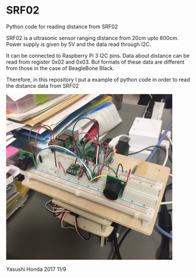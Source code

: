 # SRF02
Python code for reading distance from SRF02

SRF02 is a ultrasonic sensor ranging distance from 20cm upto 600cm.
Power supply is given by 5V and the data read through I2C.

It can be connected to Raspberry Pi 3 I2C pins. 
Data about distance can be read from register 0x02 and 0x03.
But formats of these data are different from those in the case of BeagleBone Black.

Therefore, in this repository I put a example of python code in order to read
the distance data from SRF02

<img src="https://github.com/HondaLab/SRF02/blob/master/23244200_540219726313824_5582184282879226965_n.jpg"  width=450>

Yasushi Honda 2017 11/9
